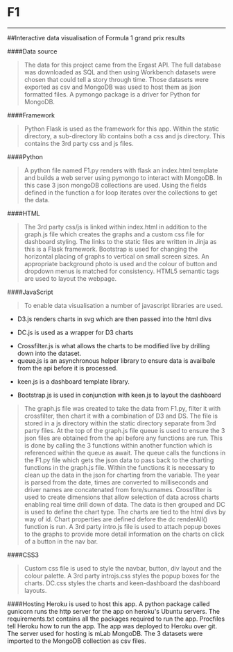 # F1
****
##Interactive data visualisation of Formula 1 grand prix results

####Data source
>The data for this project came from the Ergast API. The full database was downloaded as SQL and then using Workbench datasets were chosen that could tell a story through time. 
>Those datasets were exported as csv and MongoDB was used to host them as json formatted files.  A pymongo package is a driver for Python for MongoDB. 

####Framework
>Python Flask is used as the framework for this app. Within the static directory, a sub-directory lib contains both a css and js directory. This contains the 3rd party css and js files.  

####Python
>A python file named F1.py renders with flask an index.html template and builds a web server using pymongo to interact with MongoDB. In this case 3 json mongoDB collections are used. Using the fields defined in the function a for loop iterates over the collections to get the data.  

####HTML
>The 3rd party css/js is linked within index.html in addition to the graph.js file which creates the graphs and a custom css file for dashboard styling. The links to the static files are written in Jinja as this is a Flask framework. Bootstrap is used for changing the horizontal placing of graphs to vertical on small screen sizes. An appropriate background photo is used and the colour of button and dropdown menus is matched for consistency. HTML5 semantic tags are used to layout the webpage.  
>

####JavaScript
>To enable data visualisation a number of javascript libraries are used. 
+ D3.js renders charts in svg which are then passed into the html divs
- DC.js is used as a wrapper for D3 charts
* Crossfilter.js is what allows the charts to be modified live by drilling down into the dataset.
* queue.js is an asynchronous helper library to ensure data is availbale from the api before it is processed.
- keen.js is a dashboard template library.
+ Bootstrap.js is used in conjunction with keen.js to layout the dashboard

>The graph.js file was created to take the data from F1.py, filter it with crossfilter, then chart it with a combination of D3 and DS.
The file is stored in a js directory within the static directory separate from 3rd party files. 
At the top of the graph.js file queue is used to ensure the 3 json files are obtained from the api before any functions are run. This is done by calling the 3 functions within another function which is referenced within the queue as await.  The queue calls the functions in the F1.py file which gets the json data to pass back to the charting functions in the graph.js file. 
Within the functions it is necessary to clean up the data in the json for charting from the variable. The year is parsed from the date, times are converted to milliseconds and driver names are concatenated from fore/surnames. Crossfilter is used to create dimensions that allow selection of data across charts enabling real time drill down of data. The data is then grouped and DC is used to define the chart type. The charts are tied to the html divs by way of id. Chart properties are defined defore the dc renderAll() function is run. 
A 3rd party intro.js file is used to attach popup boxes to the graphs to provide more detail information on the charts on click of a button in the nav bar. 

####CSS3
>Custom css file is used to style the navbar, button, div layout and the colour palette. A 3rd party introjs.css styles the popup boxes for the charts. DC.css styles the charts and keen-dashboard the dashboard layouts. 

####Hosting
Heroku is used to host this app. A python package called gunicorn runs the http server for the app on heroku's Ubuntu servers. The requirements.txt contains all the packages required to run the app. Procfiles tell Heroku how to run the app. The app was deployed to Heroku over git. The server used for hosting is mLab MongoDB. The 3 datasets were imported to the MongoDB collection as csv files. 

